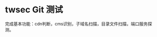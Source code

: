 <!--
 * @Author: twsec
 * @Date: 2020-11-06 15:53:05
 * @LastEditors: twsec
 * @LastEditTime: 2021-04-03 17:28:08
 * @Description: twsec
-->
# twsec Git 测试
完成基本功能：cdn判断，cms识别，子域名扫描，目录文件扫描，端口服务探测。